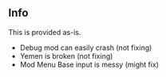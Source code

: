 ## Info
 This is provided as-is.
- Debug mod can easily crash (not fixing)
- Yemen is broken (not fixing)
- Mod Menu Base input is messy (might fix)
